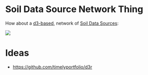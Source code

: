 
# Soil Data Source Network Thing

How about a [d3-based](https://d3js.org/), network of [Soil Data Sources](http://dylanbeaudette.github.io/static/soil-data-sources.html):


![](example.png)

# Ideas
 * https://github.com/timelyportfolio/d3r
 
 